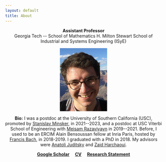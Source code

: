 ```yaml
---
layout: default
title: About
---
```

<p align="center">
<b>Assistant Professor</b><br />  
Georgia Tech -- School of Mathematics    
H. Milton Stewart School of Industrial and Systems Engineering (ISyE)
</p>  

<p align="center">
<img src="photoGrandCanyon-cropped-stronger.jpg" alt="Getty museum" width="30%" align="center" hspace="20">
</p>
    

<p align="center">
<b>Bio:</b>  I was a postdoc at the University of Southern California (USC), promoted by <a href="https://stasminsker.github.io/">Stanislav Minsker</a>, in 2021--2023, and a postdoc at USC Viterbi School of Engineering with <a href="https://sites.usc.edu/razaviyayn/research/">Meisam Razaviyayn</a> in 2019--2021.  
Before, I used to be an ERCIM Alain Bensoussan fellow at Inria Paris, hosted by <a href="https://www.di.ens.fr/~fbach/">Francis Bach</a>, in 2018-2019.      
I graduated with a PhD in 2018. My advisors were <a href="https://ljk.imag.fr/membres/Anatoli.Iouditski/">Anatoli Juditsky</a> and <a href="http://faculty.washington.edu/zaid/index.html">Zaid Harchaoui</a>. 
</p>

  
<p align="center">
<a href="https://scholar.google.fr/citations?user=2IvZJ3cAAAAJ&hl=en"><b>Google Scholar</b></a>&emsp;
<a href="assets/dmitrii_ostrovskii_CV.pdf"><b>CV</b></a>&emsp;
<a href="assets/research-statement.pdf"><b>Research Statement</b></a>
</p>